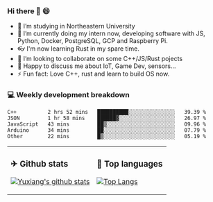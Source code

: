 ### Hi there 👋 😄

- 🔭 I’m studying in Northeastern University
- 🌱 I’m currently doing my intern now, developing software with JS, Python, Docker, PostgreSQL, GCP and Raspberry Pi.
- 👓 I'm now learning Rust in my spare time.
- 👯 I’m looking to collaborate on some C++/JS/Rust pojects
- 💬 Happy to discuss me about IoT, Game Dev, sensors...
- ⚡ Fun fact: Love C++, rust and learn to build OS now.



<table>
<tr>
<td valign="top" width="54%">

### ✈ Github stats

[![Yuxiang's github stats](https://github-readme-stats.vercel.app/api?username=Taowyoo&show_icons=true&line_height=21&show_icons=true&theme=tokyonight)](https://github.com/anuraghazra/github-readme-stats)

</td>

<td valign="top" width="46%">

### 📕 Top languages

[![Top Langs](https://github-readme-stats.vercel.app/api/top-langs/?username=Taowyoo&show_icons=true&layout=compact&theme=vue)](https://github.com/anuraghazra/github-readme-stats)

</td>
</tr>

### 💻 Weekly development breakdown

<!--START_SECTION:waka-->
```text
C++          2 hrs 52 mins   ██████████░░░░░░░░░░░░░░░   39.39 % 
JSON         1 hr 58 mins    ██████▓░░░░░░░░░░░░░░░░░░   26.97 % 
JavaScript   43 mins         ██▒░░░░░░░░░░░░░░░░░░░░░░   09.96 % 
Arduino      34 mins         ██░░░░░░░░░░░░░░░░░░░░░░░   07.79 % 
Other        22 mins         █▒░░░░░░░░░░░░░░░░░░░░░░░   05.19 % 
```
<!--END_SECTION:waka-->

